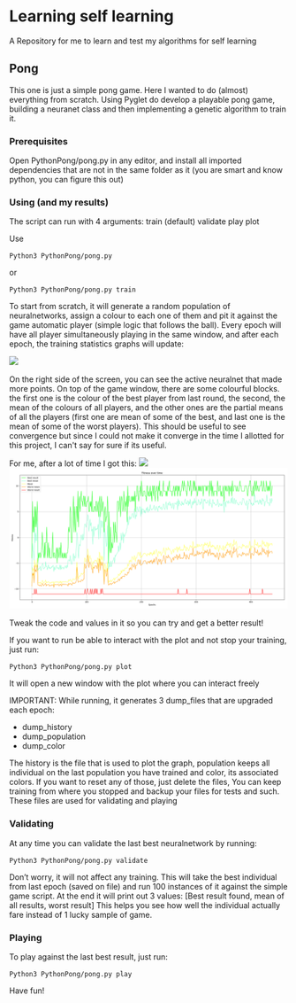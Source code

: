 # Learning self learning

A Repository for me to learn and test my algorithms for self learning

## Pong

This one is just a simple pong game. Here I wanted to do (almost) everything from scratch. 
Using Pyglet do develop a playable pong game, building a neuranet class and then implementing a genetic algorithm to train it.

### Prerequisites

Open PythonPong/pong.py in any editor, and install all imported dependencies that are not in the same folder as it (you are smart and know python, you can figure this out)

### Using (and my results)

The script can run with 4 arguments:
train (default)
validate
play
plot

Use 

```
Python3 PythonPong/pong.py
```
or
```
Python3 PythonPong/pong.py train
```
To start from scratch, it will generate a random population of neuralnetworks, assign a colour to each one of them and pit it against the game automatic player (simple logic that follows the ball).
Every epoch will have all player simultaneously playing in the same window, and after each epoch, the training statistics graphs will update:

![](PythonPong/Results/random.gif)

On the right side of the screen, you can see the active neuralnet that made more points.
On top of the game window, there are some colourful blocks. the first one is the colour of the best player from last round, the second, the mean of the colours of all players, and the other ones are the partial means of all the players (first one are mean of some of the best, and last one is the mean of some of the worst players). This should be useful to see convergence but since I could not make it converge in the time I allotted for this project, I can't say for sure if its useful.


For me, after a lot of time I got this:
![](PythonPong/Results/trained.gif)
![](PythonPong/Results/SmartPongGraph.png)

Tweak the code and values in it so you can try and get a better result!

If you want to run be able to interact with the plot and not stop your training, just run:
```
Python3 PythonPong/pong.py plot
```
It will open a new window with the plot where you can interact freely

IMPORTANT: While running, it generates 3 dump_files that are upgraded each epoch:
* dump_history
* dump_population
* dump_color

The history is the file that is used to plot the graph, population keeps all individual on the last population you have trained and color, its associated colors.
If you want to reset any of those, just delete the files, You can keep training from where you stopped and backup your files for tests and such.
These files are used for validating and playing

### Validating
At any time you can validate the last best neuralnetwork by running:
```
Python3 PythonPong/pong.py validate
```
Don’t worry, it will not affect any training.
This will take the best individual from last epoch (saved on file) and run 100 instances of it against the simple game script.
At the end it will print out 3 values:
[Best result found, mean of all results, worst result]
This helps you see how well the individual actually fare instead of 1 lucky sample of game.

### Playing

To play against the last best result, just run:
```
Python3 PythonPong/pong.py play
```

Have fun!